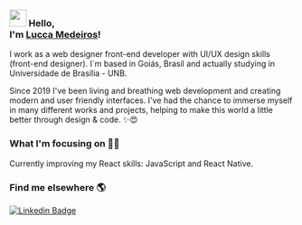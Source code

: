### <img src="https://media.giphy.com/media/hvRJCLFzcasrR4ia7z/giphy.gif" width="30px"> Hello, <br /> I'm [Lucca Medeiros](https://www.luccameds.com)!

I work as a web designer front-end developer with UI/UX design skills (front-end designer). I´m based in Goiás, Brasil and actually studying in Universidade de Brasília - UNB.

Since 2019 I've been living and breathing web development and creating modern and user friendly interfaces. I've had the chance to immerse myself in many different works and projects, helping to make this world a little better through design & code. ✨😍

### What I'm focusing on 👨‍💻

Currently improving my React skills: JavaScript and React Native.<br />

### Find me elsewhere 🌎

[![Linkedin Badge](https://img.shields.io/badge/-LinkedIn-blue?style=flat-square&logo=Linkedin&logoColor=white&link=https://www.linkedin.com/in/luccameds/)](https://www.linkedin.com/in/luccameds/)
